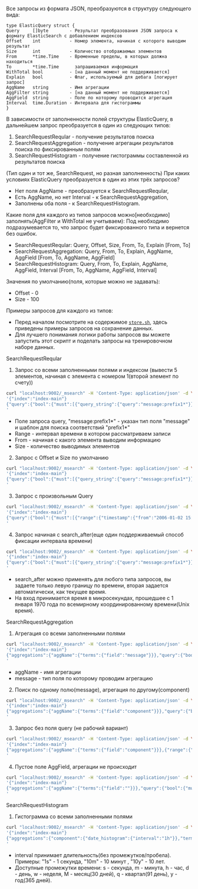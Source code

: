 Все запросы из формата JSON, преобразуются в структуру
следующего вида:
```
type ElasticQuery struct {
Query     []byte        - Результат преобразования JSON запроса к формату ElasticSearch c добавлением индексов
Offset    int           - Номер элемента, начиная с которого выводим результат
Size      int           - Количество отображаемых элементов
From      *time.Time    - Временные пределы, в которых должна находиться
To        *time.Time      запрашиваемая информация
WithTotal bool          - [на данный момент не поддерживается]
Explain   bool          - Флаг, используемый для дебага [логирует запрос]
AggName   string        - Имя агрегации
AggFilter string        - [на данный момент не поддерживается]
AggField  string        - Поле по которому проводится агрегация
Interval  time.Duration - Интервала для гистограммы
}
```


В зависимости от заполненности полей структуры ElasticQuery, в
дальнейшем запрос преобразуется в один из следующих типов:

1. SearchRequestReqular     - получение результатов поиска
2. SearchRequestAggregation - получение агрегации результатов поиска по фиксированным полям
3. SearchRequestHistogram   - получение гистограммы составленной из результатов поиска

(Тип один и тот же, SearchRequest, но разная заполненность)
При каких условиях ElasticQuery преобразуется в один из
этих трёх запросов?
- Нет поля AggName - преобразуется к SearchRequestReqular,
- Есть AggName, но нет Interval - к SearchRequestAggregation,
- Заполнены оба поля - к SearchRequestHistogram.

Какие поля для каждого из типов запросов можно[необходимо] заполнять(AggFilter и WithTotal не учитываем):
Под необходимо подразумевается то, что запрос будет фиксированного типа и вернется без ошибок.
- SearchRequestReqular:     Query, Offset, Size, From, To, Explain [From, To]
- SearchRequestAggregation: Query, From, To, Explain, AggName, AggField [From, To, AggName, AggField]
- SearchRequestHistogram:   Query, From, To, Explain, AggName, AggField, Interval [From, To, AggName, AggField, Interval]

Значения по умолчанию(поля, которые можно не задавать):
- Offset  - 0
- Size    - 100

Примеры запросов для каждого из типов:
- Перед началом посмотрите на содержимое [`store.sh`](../tests/data/store.sh), здесь приведены примеры запросов на сохранение данных. 
- Для лучшего понимания логики работы запросов вы можете запустить этот скрипт и поделать запросы на тренировочном наборе данных.

SearchRequestReqular

1. Запрос со всеми заполненными полями и индексом (вывести 5 элементов, начиная с элемента с номером 1(второй элемент по счету))
```bash
curl "localhost:9002/_msearch" -H 'Content-Type: application/json' -d \
'{"index":"index-main"}
{"query":{"bool":{"must":[{"query_string":{"query":"message:prefix1*"}},{"range":{"timestamp":{"from":"2006-01-02 15:04:05.999","to":"2026-01-02 15:04:05.999"}}}]}},"from":1,"size":5}
'
```

- Поле запроса query, "message:prefix1*" - указан тип поля "message" и шаблон для поиска соответствий "prefix1*"
- Range - интервал времени в котором рассматриваем записи
- From  - начиная с какого элемента выводим информацию
- Size  - количество выводимых элементов

2. Запрос с Offset и Size по умолчанию

```bash
curl "localhost:9002/_msearch" -H 'Content-Type: application/json' -d \
'{"index":"index-main"}
{"query":{"bool":{"must":[{"query_string":{"query":"message:prefix1*"}},{"range":{"timestamp":{"from":"2006-01-02 15:04:05.999","to":"2026-01-02 15:04:05.999"}}}]}}}
'
```


3. Запрос с произвольным Query

```bash
curl "localhost:9002/_msearch" -H 'Content-Type: application/json' -d \
'{"index":"index-main"}
{"query":{"bool":{"must":[{"range":{"timestamp":{"from":"2006-01-02 15:04:05.999","to":"2026-01-02 15:04:05.999"}}}]}}}
'
```

4. Запрос начиная с search_after(еще один поддерживаемый способ фиксации интервала времени)

```bash
curl "localhost:9002/_msearch" -H 'Content-Type: application/json' -d \
'{"index":"index-main"}
{"query":{"bool":{"must":[{"query_string":{"query":"message:prefix1*"}}]}},"search_after":[1624743354891000],"from":1,"size":5}
'
```

- search_after можно применять для любого типа запросов, вы задаете только левую границу по времени, вторая задается автоматически, как текущее время. 
- На вход принимается время в микросекундах, прошедшее с 1 января 1970 года по всемирному координированному времени(Unix время).

SearchRequestAggregation

1. Агрегация со всеми заполненными полями

```bash
curl "localhost:9002/_msearch" -H 'Content-Type: application/json' -d \
'{"index":"index-main"}
{"aggregations":{"aggName":{"terms":{"field":"message"}}},"query":{"bool":{"must":[{"query_string":{"query":"message:prefix*"}},{"range":{"timestamp":{"from":"2006-01-02 15:04:05.999","to":"2026-01-02 15:04:05.999"}}}]}}}
'
```

- aggName - имя агрегации
- message - тип поля по которому проводим агрегацию

2. Поиск по одному полю(message), агрегация по другому(component)

```bash
curl "localhost:9002/_msearch" -H 'Content-Type: application/json' -d \
'{"index":"index-main"}
{"aggregations":{"aggName":{"terms":{"field":"component"}}},"query":{"bool":{"must":[{"query_string":{"query":"message:prefix*"}},{"range":{"timestamp":{"from":"2006-01-02 15:04:05.999","to":"2026-01-02 15:04:05.999"}}}]}}}
'
```

3. Запрос без поля query (не рабочий вариант)

```bash
curl "localhost:9002/_msearch" -H 'Content-Type: application/json' -d \
'{"index":"index-main"}
{"aggregations":{"aggName":{"terms":{"field":"component"}}},{"range":{"timestamp":{"from":"2006-01-02 15:04:05.999","to":"2026-01-02 15:04:05.999"}}}]}}}
'
```

4. Пустое поле AggField, агрегации не происходит  
```bash
curl "localhost:9002/_msearch" -H 'Content-Type: application/json' -d \
'{"index":"index-main"}
{"aggregations":{"aggName":{"terms":{"field":""}}},"query":{"bool":{"must":[{"query_string":{"query":"message:prefix*"}},{"range":{"timestamp":{"from":"2006-01-02 15:04:05.999","to":"2026-01-02 15:04:05.999"}}}]}}}
'
```

SearchRequestHistogram

1. Гистограмма со всеми заполненными полями

```bash
curl "localhost:9002/_msearch" -H 'Content-Type: application/json' -d \
'{"index":"index-main"}
{"aggregations":{"component":{"date_histogram":{"interval":"1h"}},"terms":{"field":"message"}},"query":{"bool":{"must":[{"query_string":{"query":"component:*"}},{"range":{"timestamp":{"from":"2022-09-06 10:04:05.999","to":"2022-09-06 15:04:05.999"}}}]}}}
'
```

- interval принимает длительность(без промежутков/пробела). Примеры: "1s" - 1 секунда, "10m" - 10 минут , "10y" - 10 лет.
- Доступные промежутки времени: s - секунда, m - минута, h - час, d - день, w - неделя, M - месяц(30 дней), q - квартал(91 день), y - год(365 дней).